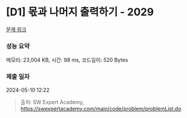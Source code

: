 # [D1] 몫과 나머지 출력하기 - 2029 

[문제 링크](https://swexpertacademy.com/main/code/problem/problemDetail.do?contestProbId=AV5QGNvKAtEDFAUq) 

### 성능 요약

메모리: 23,004 KB, 시간: 98 ms, 코드길이: 520 Bytes

### 제출 일자

2024-05-10 12:22



> 출처: SW Expert Academy, https://swexpertacademy.com/main/code/problem/problemList.do